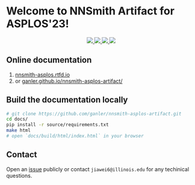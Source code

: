 # Welcome to NNSmith Artifact for ASPLOS'23!

<p align="center">
    <a href="https://nnsmith-asplos.readthedocs.io/"><img src="https://github.com/ganler/nnsmith-asplos-artifact/actions/workflows/doc.yaml/badge.svg">
    <a href="https://arxiv.org/abs/2207.13066"><img src="https://img.shields.io/badge/arXiv-2207.13066-b31b1b.svg">
    <a href="https://hub.docker.com/repository/docker/ganler/nnsmith-asplos23-ae"><img src="https://img.shields.io/docker/image-size/ganler/nnsmith-asplos23-ae">
    <a href="https://github.com/ganler/nnsmith-asplos-artifact/blob/main/LICENSE"><img src="https://img.shields.io/badge/License-Apache_2.0-blue.svg"></a>
</p>

## Online documentation

1. [nnsmith-asplos.rtfd.io](nnsmith-asplos.rtfd.io)
2. or [ganler.github.io/nnsmith-asplos-artifact/](https://ganler.github.io/nnsmith-asplos-artifact/)

## Build the documentation locally

```bash
# git clone https://github.com/ganler/nnsmith-asplos-artifact.git
cd docs/
pip install -r source/requirements.txt
make html
# open `docs/build/html/index.html` in your browser
```

## Contact 

Open an [issue](https://github.com/ganler/nnsmith-asplos-artifact/issues) publicly or contact `jiawei6@illinois.edu` for any techinical questions.
